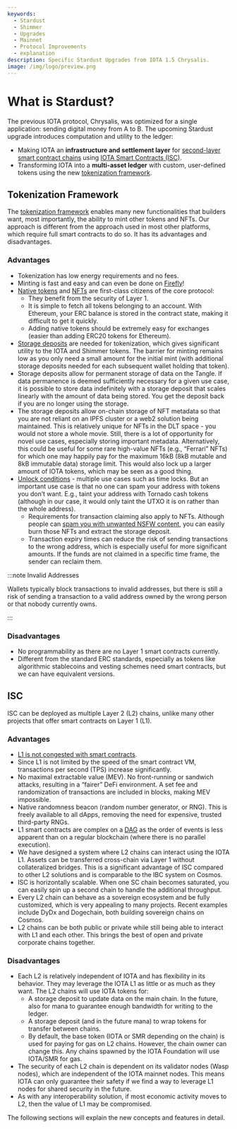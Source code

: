 ```yaml
---
keywords:
  - Stardust
  - Shimmer
  - Upgrades
  - Mainnet
  - Protocol Improvements
  - explanation
description: Specific Stardust Upgrades from IOTA 1.5 Chrysalis.
image: /img/logo/preview.png
---
```


# What is Stardust?

The previous IOTA protocol, Chrysalis, was optimized for a single application: sending digital money from A to B.
The upcoming Stardust upgrade introduces computation and utility to the ledger:

- Making IOTA an **infrastructure and settlement layer** for [second-layer smart contract chains](https://wiki.iota.org/smart-contracts/overview) using [IOTA Smart Contracts (ISC)](#isc).
- Transforming IOTA into a **multi-asset ledger** with custom, user-defined tokens using the new [tokenization framework](#tokenization-framework).

## Tokenization Framework

The [tokenization framework](tokenization.md) enables many new functionalities that builders want, most importantly, the ability to mint other tokens and NFTs. Our approach is different from the approach used in most other platforms, which require full smart contracts to do so. It has its advantages and disadvantages.

### Advantages

- Tokenization has low energy requirements and no fees.
- Minting is fast and easy and can even be done on [Firefly](https://firefly.iota.org)!
- [Native tokens](../../develop/how-tos/native-token/introduction.mdx) and [NFTs](./../../develop/how-tos/nft/introduction.mdx) are first-class citizens of the core protocol:
  - They benefit from the security of Layer 1.
  - It is simple to fetch all tokens belonging to an account. With Ethereum, your ERC balance is stored in the contract state, making it difficult to get it quickly.
  - Adding native tokens should be extremely easy for exchanges (easier than adding ERC20 tokens for Ethereum).
- [Storage deposits](storage-deposit.md) are needed for tokenization, which gives significant utility to the IOTA and Shimmer tokens. The barrier for minting remains low as you only need a small amount for the initial mint (with additional storage deposits needed for each subsequent wallet holding that token).
- Storage deposits allow for permanent storage of data on the Tangle. If data permanence is deemed sufficiently necessary for a given use case, it is possible to store data indefinitely with a storage deposit that scales linearly with the amount of data being stored. You get the deposit back if you are no longer using the storage.
- The storage deposits allow on-chain storage of NFT metadata so that you are not reliant on an IPFS cluster or a web2 solution being maintained. This is relatively unique for NFTs in the DLT space - you would not store a whole movie. Still, there is a lot of opportunity for novel use cases, especially storing important metadata. Alternatively, this could be useful for some rare high-value NFTs (e.g., “Ferrari” NFTs) for which one may happily pay for the maximum 16kB (8kB mutable and 8kB immutable data) storage limit. This would also lock up a larger amount of IOTA tokens, which may be seen as a good thing.
- [Unlock conditions](unlock-conditions.md) - multiple use cases such as time locks. But an important use case is that no one can spam your address with tokens you don’t want. E.g., taint your address with Tornado cash tokens (although in our case, it would only taint the UTXO it is on rather than the whole address).
  - Requirements for transaction claiming also apply to NFTs. Although people can [spam you with unwanted NSFW content](https://decrypt.co/79406/budweiser-dick-pic-nft-ethereum-wallet), you can easily burn those NFTs and extract the storage deposit.
  - Transaction expiry times can reduce the risk of sending transactions to the wrong address, which is especially useful for more significant amounts. If the funds are not claimed in a specific time frame, the sender can reclaim them.

:::note Invalid Addresses

Wallets typically block transactions to invalid addresses, but there is still a risk of sending a transaction to a valid address owned by the wrong person or that nobody currently owns.

:::

### Disadvantages

- No programmability as there are no Layer 1 smart contracts currently.
- Different from the standard ERC standards, especially as tokens like algorithmic stablecoins and vesting schemes need smart contracts, but we can have equivalent versions.

## ISC

ISC can be deployed as multiple Layer 2 (L2) chains, unlike many other projects that offer smart contracts on Layer 1 (L1).

### Advantages

- [L1 is not congested with smart contracts](https://wiki.iota.org/shimmer/smart-contracts/guide/core_concepts/smart-contracts/#scalable-smart-contracts).
- Since L1 is not limited by the speed of the smart contract VM, transactions per second (TPS) increase significantly.
- No maximal extractable value (MEV). No front-running or sandwich attacks, resulting in a “fairer” DeFi environment. A set fee and randomization of transactions are included in blocks, making MEV impossible.
- Native randomness beacon (random number generator, or RNG). This is freely available to all dApps, removing the need for expensive, trusted third-party RNGs.
- L1 smart contracts are complex on a [DAG](https://wiki.iota.org/shimmer/learn/tangle/) as the order of events is less apparent than on a regular blockchain (where there is no parallel execution).
- We have designed a system where L2 chains can interact using the IOTA L1. Assets can be transferred cross-chain via Layer 1 without collateralized bridges. This is a significant advantage of ISC compared to other L2 solutions and is comparable to the IBC system on Cosmos.
- ISC is horizontally scalable. When one SC chain becomes saturated, you can easily spin up a second chain to handle the additional throughput.
- Every L2 chain can behave as a sovereign ecosystem and be fully customized, which is very appealing to many projects. Recent examples include DyDx and Dogechain, both building sovereign chains on Cosmos.
- L2 chains can be both public or private while still being able to interact with L1 and each other. This brings the best of open and private corporate chains together.

### Disadvantages

- Each L2 is relatively independent of IOTA and has flexibility in its behavior. They may leverage the IOTA L1 as little or as much as they want. The L2 chains will use IOTA tokens for:
  - A storage deposit to update data on the main chain. In the future, also for mana to guarantee enough bandwidth for writing to the ledger.
  - A storage deposit (and in the future mana) to wrap tokens for transfer between chains.
  - By default, the base token (IOTA or SMR depending on the chain) is used for paying for gas on L2 chains. However, the chain owner can change this. Any chains spawned by the IOTA Foundation will use IOTA/SMR for gas.
- The security of each L2 chain is dependent on its validator nodes (Wasp nodes), which are independent of the IOTA mainnet nodes. This means IOTA can only guarantee their safety if we find a way to leverage L1 nodes for shared security in the future.
- As with any interoperability solution, if most economic activity moves to L2, then the value of L1 may be compromised.

The following sections will explain the new concepts and features in detail.
